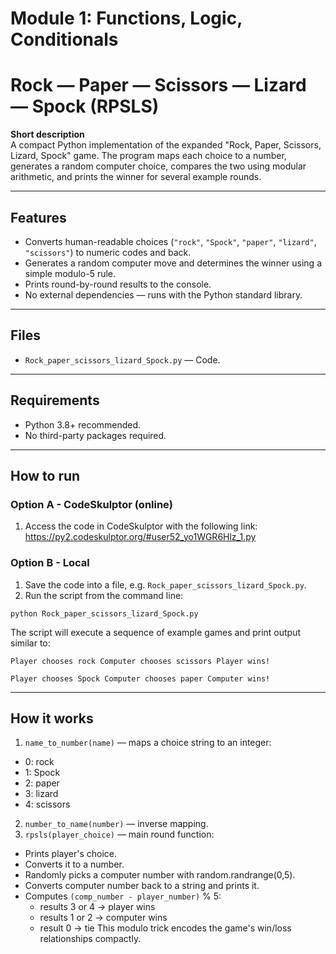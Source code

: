 # **Module 1: Functions, Logic, Conditionals**

# Rock — Paper — Scissors — Lizard — Spock (RPSLS)

**Short description**  
A compact Python implementation of the expanded "Rock, Paper, Scissors, Lizard, Spock" game. The program maps each choice to a number, generates a random computer choice, compares the two using modular arithmetic, and prints the winner for several example rounds.

---

## Features
- Converts human-readable choices (`"rock"`, `"Spock"`, `"paper"`, `"lizard"`, `"scissors"`) to numeric codes and back.
- Generates a random computer move and determines the winner using a simple modulo-5 rule.
- Prints round-by-round results to the console.
- No external dependencies — runs with the Python standard library.

---

## Files
- `Rock_paper_scissors_lizard_Spock.py` — Code.

---

## Requirements
- Python 3.8+ recommended.
- No third-party packages required.

---

## How to run

### Option A - CodeSkulptor (online)

1. Access the code in CodeSkulptor with the following link: https://py2.codeskulptor.org/#user52_yo1WGR6Hlz_1.py

### Option B - Local

1. Save the code into a file, e.g. `Rock_paper_scissors_lizard_Spock.py`.
2. Run the script from the command line:

`python Rock_paper_scissors_lizard_Spock.py`

The script will execute a sequence of example games and print output similar to:

`Player chooses rock
Computer chooses scissors
Player wins!`

`Player chooses Spock
Computer chooses paper
Computer wins!`

---

## How it works

1. `name_to_number(name)` — maps a choice string to an integer:
  * 0: rock
  * 1: Spock
  * 2: paper
  * 3: lizard
  * 4: scissors
2. `number_to_name(number)` — inverse mapping.
3. `rpsls(player_choice)` — main round function:
  * Prints player's choice.
  * Converts it to a number.
  * Randomly picks a computer number with random.randrange(0,5).
  * Converts computer number back to a string and prints it.
  * Computes `(comp_number - player_number)` % 5:
    * results 3 or 4 → player wins
    * results 1 or 2 → computer wins
    * result 0 → tie
This modulo trick encodes the game's win/loss relationships compactly.
